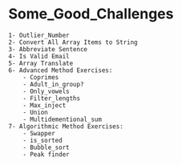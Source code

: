 # Some_Good_Challenges

    1- Outlier_Number
    2- Convert All Array Items to String
    3- Abbreviate Sentence
    4- Is Valid Email
    5- Array Translate
    6- Advanced Method Exercises:
        - Coprimes
        - Adult_in_group?
        - Only_vowels
        - Filter_lengths
        - Max_inject
        - Union
        - Multidementional_sum
    7- Algorithmic Method Exercises:
        - Swapper
        - is_sorted
        - Bubble_sort
        - Peak finder